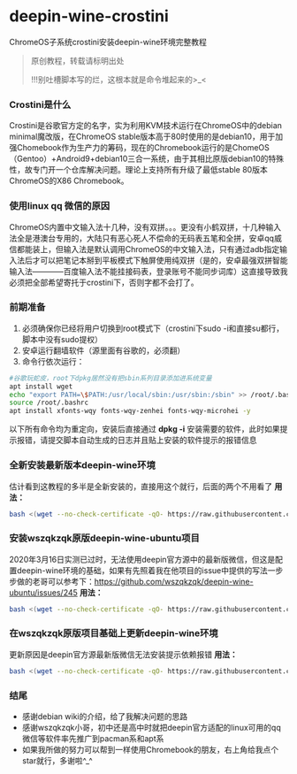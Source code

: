# deepin-wine-crostini
ChromeOS子系统crostini安装deepin-wine环境完整教程
>原创教程，转载请标明出处
>
>!!!别吐槽脚本写的烂，这根本就是命令堆起来的>_<

### Crostini是什么
Crostini是谷歌官方定的名字，实为利用KVM技术运行在ChromeOS中的debian minimal魔改版，在ChromeOS stable版本高于80时使用的是debian10，用于加强Chomebook作为生产力的筹码，现在的Chromebook运行的是ChomeOS（Gentoo）+Android9+debian10三合一系统，由于其相比原版debian10的特殊性，故专门开一个仓库解决问题。理论上支持所有升级了最低stable 80版本ChromeOS的X86 Chromebook。

### 使用linux qq 微信的原因

ChromeOS内置中文输入法十几种，没有双拼。。。更没有小鹤双拼，十几种输入法全是港澳台专用的，大陆只有恶心死人不偿命的无码表五笔和全拼，安卓qq威信都能装上，但输入法是默认调用ChromeOS的中文输入法，只有通过adb指定输入法后才可以把笔记本掰到平板模式下触屏使用纯双拼（是的，安卓最强双拼智能输入法————百度输入法不能挂接码表，登录账号不能同步词库）这直接导致我必须把全部希望寄托于crostini下，否则字都不会打了。

### 前期准备
1. 必须确保你已经将用户切换到root模式下（crostini下sudo -i和直接su都行，脚本中没有sudo提权）
2. 安卓运行翻墙软件（源里面有谷歌的，必须翻）
3. 命令行依次运行： 
```bash
#谷歌玩蛇皮，root下dpkg居然没有把sbin系列目录添加进系统变量
apt install wget
echo "export PATH=\$PATH:/usr/local/sbin:/usr/sbin:/sbin" >> /root/.bashrc
source /root/.bashrc
apt install xfonts-wqy fonts-wqy-zenhei fonts-wqy-microhei -y
```
以下所有命令均为重定向，安装后直接通过 **dpkg -i** 安装需要的软件，此时如果提示报错，请提交脚本自动生成的日志并且贴上安装的软件提示的报错信息

### 全新安装最新版本deepin-wine环境

估计看到这教程的多半是全新安装的，直接用这个就行，后面的两个不用看了
**用法：**
```bash
bash <(wget --no-check-certificate -qO- https://raw.githubusercontent.com/mylovesaber/deepin-wine-crostini/master/deepin-wine-fresh-installation.sh) >/root/installation.log
```

### 安装wszqkzqk原版deepin-wine-ubuntu项目

2020年3月16日实测已过时，无法使用deepin官方源中的最新版微信，但这是配置deepin-wine环境的基础，如果有先照着我在他项目的issue中提供的写法一步步做的老哥可以参考下：https://github.com/wszqkzqk/deepin-wine-ubuntu/issues/245
**用法：**
```bash
bash <(wget --no-check-certificate -qO- https://raw.githubusercontent.com/mylovesaber/deepin-wine-crostini/master/default-deepin-wine-ubuntu-wszqkzqk.sh) >/root/installation.log
```

### 在wszqkzqk原版项目基础上更新deepin-wine环境

更新原因是deepin官方源最新版微信无法安装提示依赖报错
**用法：**
```bash
bash <(wget --no-check-certificate -qO- https://raw.githubusercontent.com/mylovesaber/deepin-wine-crostini/master/default-deepin-wine-update.sh) >/root/installation.log
```

### 结尾

* 感谢debian wiki的介绍，给了我解决问题的思路
* 感谢wszqkzqk小哥，初中还是高中时就把deepin官方适配的linux可用的qq微信等软件率先推广到pacman系和apt系
* 如果我所做的努力可以帮到一样使用Chromebook的朋友，右上角给我点个star就行，多谢啦^_^
